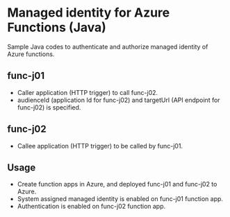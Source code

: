 # Managed identity for Azure Functions (Java)

Sample Java codes to authenticate and authorize managed identity of Azure functions.

## func-j01

- Caller application (HTTP trigger) to call func-j02.
- audienceId (application Id for func-j02) and targetUrl (API endpoint for func-j02) is specified.

## func-j02

- Callee application (HTTP trigger) to be called by func-j01.

## Usage

- Create function apps in Azure, and deployed func-j01 and func-j02 to Azure.
- System assigned managed identity is enabled on func-j01 function app.
- Authentication is enabled on func-j02 function app.

